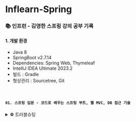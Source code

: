 # Inflearn-Spring
### 📚 인프런 - 김영한 스프링 강의 공부 기록

#### 1. 개발 환경
* Java 8
* SpringBoot v2.7.14
* Dependencies: Spring Web, Thymeleaf
* IntelliJ IDEA Ultimate 2023.2
* 빌드 : Gradle
* 형상관리 : Sourcetree, Git

<br>

#### `01. 스프링 입문 - 코드로 배우는 스프링 부트, 웹 MVC, DB 접근 기술`

<details>
  
  <summary>⚽️ 트러블슈팅</summary>
  
  ##### `섹션 1) 프로젝트 환경 설정 : 빌드하고 실행하기`
  * **인텔리제이 IDE 내에서는 빌드가 정상적으로 진행되는데, 터미널에서 빌드가 되지 않는 문제 발생**
    
      <details>
        <summary>👉 에러 내용 확인</summary>
        <div markdown="1">    
      	
        JAVA_HOME is set to an invalid directory: /Library/Java/JavaVirtualMachines/jdk1.8.0_291.jdk/Contents/Home 
            
        Please set the JAVA HOME variable in your environment to match the 
        location of your Java installation.
    
      </details>

      * 💡 컴퓨터에 세팅되어있는 JDK 버전은 1.8.0.361 인데 왜 1.8.0.291로 되어있는걸까...
        
      <br>
      
      * 1️⃣ 첫 번째 시도 : 인텔리제이 Settings (구 preferences) > Build Tools > Gradle 에서, Gradle JVM 을 1.8 로 변경해주고,
        자바 컴파일 설정과 Project Structure 설정에서 모두 SDK가 자바 버전 1.8.0_361로 되어있는지, 자바 Language level 이 8로 되어있는지 확인해주었다. ➡️ 실패, 이 설정은 맞는 것 같은데, 근본적인 해결 방법이 아니었음.
            
      <br>
      
      * 2️⃣ 두 번째 시도 : 터미널에서 직접 JDK 경로를 수정해주었다. 1.8.0.291 -> 1.8.0.361 ➡️  실패, 경로가 안 맞긴 했다... 이것도 필요하긴 했는데 이렇게 해놓고도 콘솔 빌드 할라니까 동일한 에러가 나왔고, IDE에서는 빌드가 멀쩡하게 잘 되는 요상한 문제가 계속됨.
   
      <br>
      
      * 3️⃣ 세 번째 시도 : 인텔리제이 세팅 + 프로젝트 스트럭쳐 세팅 + JDK 경로 직접 변경 후, 1.8로 변경했던 Gradle JVM 의 경로를 수동 설졍해줌
        <img width="1030" alt="스크린샷 2023-07-29 오전 1 25 25" src="https://github.com/chujaeyeong/Inflearn-Spring/assets/123634960/cb282fe1-82ac-45a3-9e06-7bf374b1ed91">


        ➡️ 성공!
        * 경로 수동 설정 이전에 Gradle JVM을 JAVA_HOME 라고 설정 하고 터미널에서 직접 빌드 해봤는데, 잘 되긴 했음. (Gradle JVM 변경 기록: Project SDK 1.8 -> Java 1.8 -> Java Home -> add SDK 로 JVM 경로 수동설정한 Oracle OpenJDK 1.8)
        * 그러나 이렇게 바꾸니 IDE 밖에서는 jar 파일로 빌드가 잘 되는데, 멀쩡하게 잘 되던 IDE 내에서 빌드가 안 되기 시작함...(어떤 선택을 하고싶어짐)
        * 근데 그 순간! 친절한 인텔리제이가 너 JVM 다시 설정해봐 라고 하길래 음 ㅇㅋ 하고 수동설정 한 게 신의 한 수 였다... 이게되네... (이 시점에서 Gradle JVM 경로를 수동으로 설정한것임)
        * 아마 기존에 잡혀있던 Gradle JVM 경로였던 1.8 도 제대로 안 잡혀 있었던 것 같음.
          다음에 빌드 안 되면 자바 버전 + JDK 버전 터미널에서 확인 한 뒤에 인텔리제이에서 Gradle JVM 을 수동으로 경로를 잡아주는게 제일 정확할 것 같다.
        * 도움이 되었던 정보 : https://m.blog.naver.com/kaylee51/221722379602 / https://dev-emmababy.tistory.com/139
       
      <br>
      
      <br>

      <br>


  ##### `섹션 2) 회원 관리 예제 - 백엔드 개발 : 회원 리포지토리 테스트 케이스 작성`
  * **assertThat 쓰고싶은데 왜 자동완성이 안되냐고요!!!!**

      <details>
        <summary>👉 에러 내용 확인</summary>
        <img width="992" alt="스크린샷 2023-07-30 오전 1 46 19" src="https://github.com/chujaeyeong/Inflearn-Spring/assets/123634960/873511a2-c1e3-44d6-9f3d-918c040615f2">
        ➡️  Cannot resolve symbol assertThat 이러면서 에러메시지 등장... 대충 'assertThat' 이 뭔 말인지 모르겠삼 이라는 뜻
      </details>

      * 💡 Assertions.assertEquals(member, result); 이라고 쓰고 테스트 해도 되는데, 좀 더 직관적인 코드라서 assertThat을 쓰는 것 같다... 라는 나의 추측
      * 뭐 암튼 안되니까 추가해보자
      
      <br>
      
      * 1️⃣ 첫 번째 시도 : 클래스 윗단에 바로 import static org.assertj.core.api.Assertions.assertThat; 넣어주기 ➡️ 성공!
      * ‼️ 추가 : Settings -> File and Code Templete -> Code 탭에서 JUnit5 Test Class 클릭 후
        여기다가 기존에 있는 import 아래에 import static org.assertj.core.api.Assertions.*; 를 추가해주자
        <img width="1026" alt="스크린샷 2023-07-30 오전 12 45 21" src="https://github.com/chujaeyeong/Inflearn-Spring/assets/123634960/f8620f7a-4da7-4be6-83cc-b0d8617e56ba">

         ➡️  이렇게 추가해주면 바로 assertThat 을 사용할 수 있다고는 하는데, 나는 지금 테스트 코드를 작성 중에 추가한거라 바로바로 적용이 안된건지 그냥 지맘대로 적용 안 시켜주는지는 잘 모르겠다만
        귀찮다면 그냥 코드 상단에 static 하나 import 해주고 바로 사용하도록하자... 
    * 도움이 되었던 정보 : https://sinau.tistory.com/90 

           
      <br>
      
      <br>

      <br>


  ##### `섹션 6) 스프링 DB 접근 기술 : 스프링 데이터 JPA`
  * **Autowired 불가, 하나만 선택해서 스프링 빈으로 등록하길 바란다~**
    
    <details>
      <summary>👉 에러 내용 확인</summary>
      <img width="1088" alt="스크린샷 2023-08-01 오전 2 42 59" src="https://github.com/chujaeyeong/Inflearn-Spring/assets/123634960/5e6ca76b-d99d-4caf-ba14-2b6554deb357">

      ➡️  memoryMemberRepository 와 springDataJpaRepository 가 둘 다 스프링 빈으로 등록되어있다... 하나만 등록할 수 있음! 이라는 뜻 
    </details>
  
      * 💡 SpringConfig.java 에서 memoryMemberRepository 주입한건 다 주석으로 막았는데 왜 등록되었다고 하는지 생각의 늪에 빠졌다
      
      <br>
      
      * 1️⃣ 첫 번째 시도 : MemoryMemberRepository.java 에 붙어있던 @Repository 어노테이션 제거 ➡️ 성공!
        * MemoryMemberRepository.java 코드는 H2 DB 연결하기 전에 사용하던 메모리 저장용 코드라서 스프링 빈으로 등록된 상태를 고쳐줘야했다
          (springDataJpaRepository 가 정상적으로 주입될 수 있도록)
        * 근데 SpringConfig에 MemoryMemberRepository 사용과 관련된 Bean은 다 주석으로 막아놨는데 왜 둥록되어있나 봤더니
          @Repository 어노테이션을 사용하면 SpringConfig에 Bean으로 수동 등록하지 않아도 스프링이 자동으로 스프링 빈으로 등록해버려서, @Autowired 시점에 스프링 입장에서는
          먼저 등록된 MemoryMemberRepository 말고는 등록을 받을 수가 없었던 것이다
        * 그래서 MemoryMemberRepository 에 붙어있는 @Repository 어노테이션까지 제거해야 스프링 빈을 다른걸로 등록할 수 있었다는것
        * 추가로, 이건 인텔리제이의 짜잘한 버그같은데, MemoryMemberRepository.java 코드를 수정해줬는데도 여전히 SpringConfig 코드의 @Autowired 관련 에러가 표시되길래
          뭐지? 하고 그냥 테스트 코드를 돌려봤는데 딱히 에러 없이 잘 동작했다... 인텔리제이를 종료했다가 키니까 SpringConfig 코드에 에러는 사라졌다 ㅎ... 어쨌던 햅삐엔딩!
        * 도움이 되었던 정보 : https://www.inflearn.com/questions/111653
          (로드맵상 다음 회차 강의인 "스프링 핵심 원리 - 기본편" 에서 중복된 스프링 빈이 있을 때 다양한 해결 방법을 알려주신다함... 넵!)
      





      

